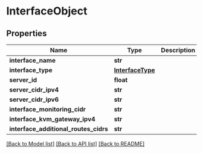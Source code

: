 # InterfaceObject

## Properties
Name | Type | Description | Notes
------------ | ------------- | ------------- | -------------
**interface_name** | **str** |  | [optional] 
**interface_type** | [**InterfaceType**](InterfaceType.md) |  | 
**server_id** | **float** |  | 
**server_cidr_ipv4** | **str** |  | [optional] 
**server_cidr_ipv6** | **str** |  | [optional] 
**interface_monitoring_cidr** | **str** |  | [optional] 
**interface_kvm_gateway_ipv4** | **str** |  | [optional] 
**interface_additional_routes_cidrs** | **str** |  | [optional] 

[[Back to Model list]](../README.md#documentation-for-models) [[Back to API list]](../README.md#documentation-for-api-endpoints) [[Back to README]](../README.md)

